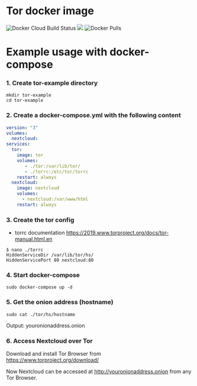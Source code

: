 # Tor docker image
![Docker Cloud Build Status](https://img.shields.io/docker/cloud/build/lu4p/tor)
[![](https://images.microbadger.com/badges/image/lu4p/tor.svg)](https://microbadger.com/images/lu4p/tor "Get your own image badge on microbadger.com")
![Docker Pulls](https://img.shields.io/docker/pulls/lu4p/tor)

# Example usage with docker-compose
### 1. Create tor-example directory
```
mkdir tor-example
cd tor-example
```
### 2. Create a docker-compose.yml with the following content
```yaml
version: "3"
volumes:
  nextcloud:
services:
  tor:
    image: tor
    volumes:
       - ./tor:/var/lib/tor/ 
       - ./torrc:/etc/tor/torrc
    restart: always
  nextcloud:
    image: nextcloud
    volumes:
      - nextcloud:/var/www/html
    restart: always
```


### 3. Create the tor config
- torrc documentation https://2019.www.torproject.org/docs/tor-manual.html.en

```
$ nano ./torrc
HiddenServiceDir /var/lib/tor/hs/
HiddenServicePort 80 nextcloud:80
```


### 4. Start docker-compose
```
sudo docker-compose up -d
```

### 5. Get the onion address (hostname)
```
sudo cat ./tor/hs/hostname
```
Output: youronionaddress.onion

### 6. Access Nextcloud over Tor
Download and install Tor Browser from https://www.torproject.org/download/

Now Nextcloud can be accessed at http://youronionaddress.onion from any Tor Browser.
